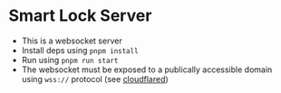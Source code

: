 # Smart Lock Server

- This is a websocket server
- Install deps using `pnpm install`
- Run using `pnpm run start`
- The websocket must be exposed to a publically accessible domain using `wss://` protocol (see [cloudflared](https://developers.cloudflare.com/cloudflare-one/connections/connect-apps/install-and-setup/installation/))
